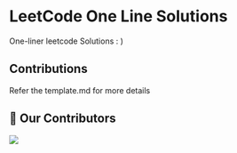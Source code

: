
# LeetCode One Line Solutions

One-liner leetcode Solutions : )

## Contributions

Refer the template.md for more details

## :handshake: Our Contributors
<a href="hhttps://github.com/adithyapaib/leetcodeOneliners/graphs/contributors">
  <img src="https://contrib.rocks/image?repo=adithyapaib/leetcodeOneliners" />
</a>